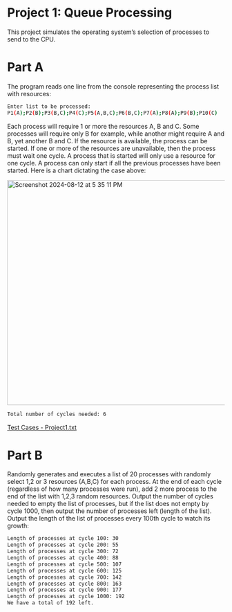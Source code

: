# Project 1: Queue Processing
This project simulates the operating system’s selection of processes to send to the CPU.

# Part A
The program reads one line from the console representing the process list with resources:

```bash
Enter list to be processed: 
P1(A);P2(B);P3(B,C);P4(C);P5(A,B,C);P6(B,C);P7(A);P8(A);P9(B);P10(C) 
```
Each process will require 1 or more the resources A, B and C. Some processes will require only B for example, while another might require A and B, yet another B and C. If the resource is available, the process can be started. If one or more of the resources are unavailable, then the process must wait one cycle. A process that is started will only use a resource for one cycle. A process can only start if all the previous processes have been started. Here is a chart dictating the case above:

<img width="520" alt="Screenshot 2024-08-12 at 5 35 11 PM" src="https://github.com/user-attachments/assets/e1745e9c-8b3f-45c0-9168-87c3d910cfe0">

```bash
Total number of cycles needed: 6
```
[Test Cases - Project1.txt](https://github.com/user-attachments/files/16592183/Test.Cases.-.Project1.txt)
# Part B
Randomly generates and executes a list of 20 processes with randomly select 1,2 or 3 resources (A,B,C) for each process. At the end of each cycle (regardless of how many processes were run), add 2 more process to the end of the list with 1,2,3 random resources. Output the number of cycles needed to empty the list of processes, but if the list does not empty by cycle 1000, then output the number of processes left (length of the list). Output the length of the list of processes every 100th cycle to watch its growth:

```bash
Length of processes at cycle 100: 30
Length of processes at cycle 200: 55
Length of processes at cycle 300: 72
Length of processes at cycle 400: 88
Length of processes at cycle 500: 107
Length of processes at cycle 600: 125
Length of processes at cycle 700: 142
Length of processes at cycle 800: 163
Length of processes at cycle 900: 177
Length of processes at cycle 1000: 192
We have a total of 192 left.
```
